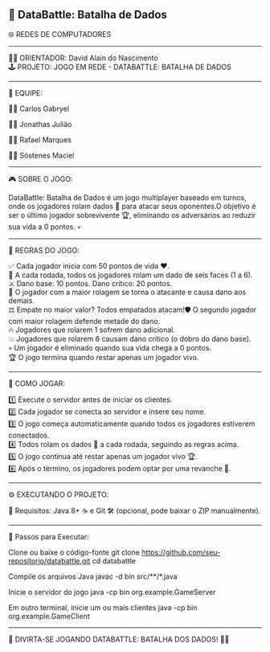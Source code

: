 🎲 DataBattle: Batalha de Dados
--------------------------------
🌐 REDES DE COMPUTADORES
_______________________________________________________
👨‍🏫 ORIENTADOR: David Alain do Nascimento<br>
🕹️ PROJETO: JOGO EM REDE - DATABATTLE: BATALHA DE DADOS
_______________________________________________________
👥 EQUIPE:

👨‍💻 Carlos Gabryel

👨‍💻 Jonathas Julião

👨‍💻 Rafael Marques

👨‍💻 Sóstenes Maciel
___________________
🎮 SOBRE O JOGO:

DataBattle: Batalha de Dados é um jogo multiplayer baseado em turnos, onde os jogadores rolam dados 🎲 para atacar seus oponentes.O objetivo é ser o último jogador sobrevivente 🏆, eliminando os adversários ao reduzir sua vida a 0 pontos. 💀
______________________________________________
📜 REGRAS DO JOGO:

✅ Cada jogador inicia com 50 pontos de vida ❤️.<br>
🎲 A cada rodada, todos os jogadores rolam um dado de seis faces (1 a 6).<br>
⚔️ Dano base: 10 pontos. Dano crítico: 20 pontos.<br>
🎯 O jogador com a maior rolagem se torna o atacante e causa dano aos demais.<br>
⚖️ Empate no maior valor? Todos empatados atacam!🛡️ O segundo jogador com maior rolagem defende metade do dano.<br>
🔥 Jogadores que rolarem 1 sofrem dano adicional.<br>
💥 Jogadores que rolarem 6 causam dano crítico (o dobro do dano base).<br>
💀 Um jogador é eliminado quando sua vida chega a 0 pontos.<br>
🏆 O jogo termina quando restar apenas um jogador vivo.<br>
_______________________________________________
🎲 COMO JOGAR:

1️⃣ Execute o servidor antes de iniciar os clientes.<br>
2️⃣ Cada jogador se conecta ao servidor e insere seu nome.<br>
3️⃣ O jogo começa automaticamente quando todos os jogadores estiverem conectados.<br>
4️⃣ Todos rolam os dados 🎲 a cada rodada, seguindo as regras acima.<br>
5️⃣ O jogo continua até restar apenas um jogador vivo 🏆.<br>
6️⃣ Após o término, os jogadores podem optar por uma revanche 🔄.<br>
________________________________________________
⚙️ EXECUTANDO O PROJETO:

🔹 Requisitos: Java 8+ ☕ e Git 🛠️ (opcional, pode baixar o ZIP manualmente).
_______________________________________________
📌 Passos para Executar:

 Clone ou baixe o código-fonte
 git clone https://github.com/seu-repositorio/databattle.git
 cd databattle

 Compile os arquivos Java
 javac -d bin src/**/*.java

 Inicie o servidor do jogo
 java -cp bin org.example.GameServer

 Em outro terminal, inicie um ou mais clientes
 java -cp bin org.example.GameClient
______________________________________________
🎉 DIVIRTA-SE JOGANDO DATABATTLE: BATALHA DOS DADOS! 🎲🔥

